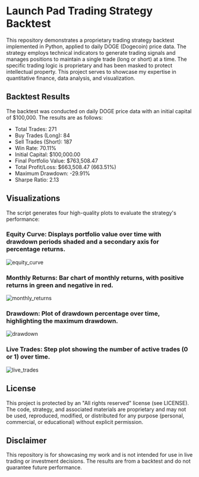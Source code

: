 # Launch Pad Trading Strategy Backtest

This repository demonstrates a proprietary trading strategy backtest implemented in Python, applied to daily DOGE (Dogecoin) price data. The strategy employs technical indicators to generate trading signals and manages positions to maintain a single trade (long or short) at a time. The specific trading logic is proprietary and has been masked to protect intellectual property. This project serves to showcase my expertise in quantitative finance, data analysis, and visualization.

## Backtest Results

The backtest was conducted on daily DOGE price data with an initial capital of $100,000. The results are as follows:

- Total Trades: 271
- Buy Trades (Long): 84
- Sell Trades (Short): 187
- Win Rate: 70.11%
- Initial Capital: $100,000.00
- Final Portfolio Value: $763,508.47
- Total Profit/Loss: $663,508.47 (663.51%)
- Maximum Drawdown: -29.91%
- Sharpe Ratio: 2.13

## Visualizations

The script generates four high-quality plots to evaluate the strategy's performance:

### Equity Curve: Displays portfolio value over time with drawdown periods shaded and a secondary axis for percentage returns.
![equity_curve](https://github.com/user-attachments/assets/035a6c04-578a-4e1e-b826-9d08f5be3d00)

### Monthly Returns: Bar chart of monthly returns, with positive returns in green and negative in red.
![monthly_returns](https://github.com/user-attachments/assets/15e4590d-e6e0-495f-b185-98abfbf2840d)

### Drawdown: Plot of drawdown percentage over time, highlighting the maximum drawdown.
![drawdown](https://github.com/user-attachments/assets/b152289f-ecdb-424f-83e5-0d924d561f10)

### Live Trades: Step plot showing the number of active trades (0 or 1) over time.
![live_trades](https://github.com/user-attachments/assets/c9504b00-06f3-4b13-8d8a-5c80b4f6e6a8)

## License

This project is protected by an "All rights reserved" license (see LICENSE). The code, strategy, and associated materials are proprietary and may not be used, reproduced, modified, or distributed for any purpose (personal, commercial, or educational) without explicit permission.

## Disclaimer

This repository is for showcasing my work and is not intended for use in live trading or investment decisions. The results are from a backtest and do not guarantee future performance.

